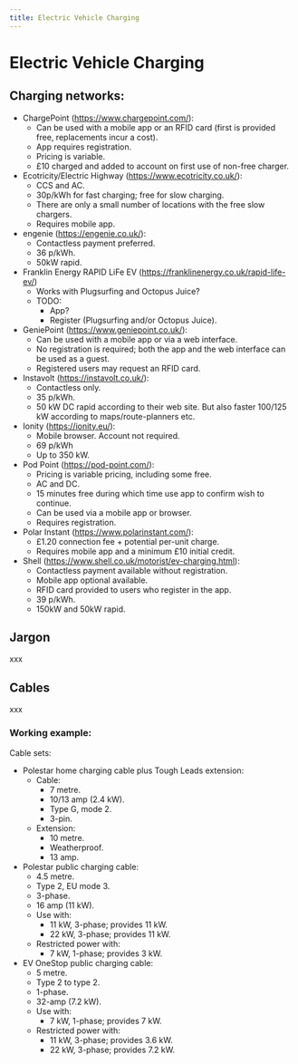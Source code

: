 ```yaml
---
title: Electric Vehicle Charging
---
```


# Electric Vehicle Charging

## Charging networks:

* ChargePoint (https://www.chargepoint.com/):
    * Can be used with a mobile app or an RFID card (first is provided free, replacements incur a cost).
    * App requires registration.
    * Pricing is variable.
    * £10 charged and added to account on first use of non-free charger.
* Ecotricity/Electric Highway (https://www.ecotricity.co.uk/):
    * CCS and AC.
    * 30p/kWh for fast charging; free for slow charging.
    * There are only a small number of locations with the free slow chargers.
    * Requires mobile app.
* engenie (https://engenie.co.uk/):
    * Contactless payment preferred.
    * 36 p/kWh.
    * 50kW rapid.
* Franklin Energy RAPID LiFe EV (https://franklinenergy.co.uk/rapid-life-ev/)
    * Works with Plugsurfing and Octopus Juice?
    * TODO:
      * App?
      * Register (Plugsurfing and/or Octopus Juice).
* GeniePoint (https://www.geniepoint.co.uk/):
    * Can be used with a mobile app or via a web interface.
    * No registration is required; both the app and the web interface can be used as a guest.
    * Registered users may request an RFID card.
* Instavolt (https://instavolt.co.uk/):
    * Contactless only.
    * 35 p/kWh.
    * 50 kW DC rapid according to their web site. But also faster 100/125 kW according to maps/route-planners etc.
* Ionity (https://ionity.eu/):
    * Mobile browser. Account not required.
    * 69 p/kWh
    * Up to 350 kW.
* Pod Point (https://pod-point.com/):
    * Pricing is variable pricing, including some free.
    * AC and DC.
    * 15 minutes free during which time use app to confirm wish to continue.
    * Can be used via a mobile app or browser.
    * Requires registration.
* Polar Instant (https://www.polarinstant.com/):
    * £1.20 connection fee + potential per-unit charge.
    * Requires mobile app and a minimum £10 initial credit.
* Shell (https://www.shell.co.uk/motorist/ev-charging.html):
    * Contactless payment available without registration.
    * Mobile app optional available.
    * RFID card provided to users who register in the app.
    * 39 p/kWh.
    * 150kW and 50kW rapid.

## Jargon

xxx

## Cables

xxx

### Working example:

Cable sets:

* Polestar home charging cable plus Tough Leads extension:
    * Cable:
        * 7 metre.
        * 10/13 amp (2.4 kW).
        * Type G, mode 2.
        * 3-pin.
    * Extension:
        * 10 metre.
        * Weatherproof.
        * 13 amp.
* Polestar public charging cable:
    * 4.5 metre.
    * Type 2, EU mode 3.
    * 3-phase.
    * 16 amp (11 kW).
    * Use with:
        * 11 kW, 3-phase; provides 11 kW.
        * 22 kW, 3-phase; provides 11 kW.
    * Restricted power with:
        * 7 kW, 1-phase; provides 3 kW.
* EV OneStop public charging cable:
    * 5 metre.
    * Type 2 to type 2.
    * 1-phase.
    * 32-amp (7.2 kW).
    * Use with:
        * 7 kW, 1-phase; provides 7 kW.
    * Restricted power with:
        * 11 kW, 3-phase; provides 3.6 kW.
        * 22 kW, 3-phase; provides 7.2 kW.
